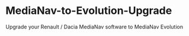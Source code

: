 # MediaNav-to-Evolution-Upgrade
Upgrade your Renault / Dacia MediaNav software to MediaNav Evolution

